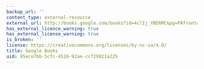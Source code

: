 ```yaml
---
backup_url: ''
content_type: external-resource
external_url: http://books.google.com/books?id=4clIj_YBD6MC&pg=PAfrontcover
has_external_licence_warning: true
has_external_license_warning: true
is_broken: ''
license: https://creativecommons.org/licenses/by-nc-sa/4.0/
title: Google Books
uid: 95ece7bb-5cfc-4516-92ae-ccf29821a225
---
```

